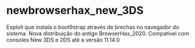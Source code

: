 # newbrowserhax_new_3DS
Exploit que instala o boot9strap através de brechas no navegador do sistema. Nova distribuição do antigo BrowserHax_2020. Compatível com consoles New 3DS e 2DS até a versão 11.14.0
